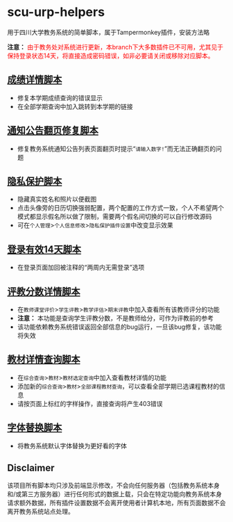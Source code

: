 # scu-urp-helpers
用于四川大学教务系统的简单脚本，属于Tampermonkey插件，安装方法略

**注意：** <span style="color:red">由于教务处对系统进行更新，本branch下大多数插件已不可用，尤其见于保持登录状态14天，将直接造成密码错误，如非必要请关闭或移除对应脚本。</span>

## [成绩详情脚本](./scu-urp-scorehelper.user.js)
* 修复本学期成绩查询的错误显示
* 在全部学期查询中加入跳转到本学期的链接

## [通知公告翻页修复脚本](./scu-urp-noticelistfix.user.js)
* 修复教务系统通知公告列表页面翻页时提示“`请输入数字!`”而无法正确翻页的问题

## [隐私保护脚本](./scu-urp-privacyholder.user.js)
* 隐藏真实姓名和照片以便截图
* 点击头像旁的日历切换强弱配置，两个配置的工作方式一致，个人不希望两个模式都显示假名所以做了限制，需要两个假名间切换的可以自行修改源码
* 可在`个人管理`>`个人信息修改`>`隐私保护插件设置`中改变显示效果

## [登录有效14天脚本](./scu-urp-loginfor14d.user.js)
* 在登录页面加回被注释的“两周内无需登录”选项

## [评教分数详情脚本](./scu-urp-queryTeachEvaluationScores.user.js)
* 在`教师课堂评价`>`学生评教`>`教学评估`>`期末评教`中加入查看所有该教师评分的功能
* **注意：** 本功能是查询学生评教分数，不是教师给分，可作为评教前的参考
* 该功能依赖教务系统错误返回全部信息的bug运行，一旦该bug修复，该功能将失效

## [教材详情查询脚本](./scu-urp-queryBooks.user.js)
* 在`综合查询`>`教材`>`教材选定查询`中加入查看教材详情的功能
* 添加新的`综合查询`>`教材`>`全部课程教材查询`，可以查看全部学期已选课程教材的信息
* 请按页面上标红的字样操作，直接查询将产生403错误

## [字体替换脚本](./scu-urp-prettier.user.js)
* 将教务系统默认字体替换为更好看的字体

## Disclaimer 
该项目所有脚本均只涉及前端显示修改，不会向任何服务器（包括教务系统本身和/或第三方服务器）进行任何形式的数据上载，只会在特定功能向教务系统本身请求额外数据，所有插件设置数据不会离开使用者计算机本地，所有页面数据不会离开教务系统站点处理。
